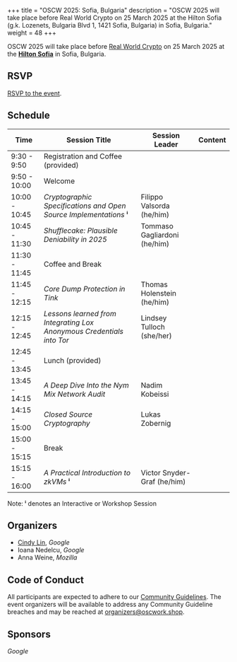 +++
title = "OSCW 2025: Sofia, Bulgaria"
description = "OSCW 2025 will take place before Real World Crypto on 25 March 2025 at the Hilton Sofia (g.k. Lozenets, Bulgaria Blvd 1, 1421 Sofia, Bulgaria) in Sofia, Bulgaria."
weight = 48
+++

OSCW 2025 will take place before [Real World Crypto](https://rwc.iacr.org/2025/) on 25 March 2025 at the [**Hilton Sofia**](https://maps.app.goo.gl/shxnwsyo2KB5o9jS7) in Sofia, Bulgaria.

## RSVP

[RSVP to the event](https://rsvp.withgoogle.com/events/oscw-2025).

## Schedule

| Time | Session Title | Session Leader | Content |
| - | - | - | - |
| 9:30 - 9:50 | Registration and Coffee (provided) | |
| 9:50 - 10:00 | Welcome | |
| 10:00 - 10:45 | *Cryptographic Specifications and Open Source Implementations* **ⁱ** | Filippo Valsorda (he/him) | |
| 10:45 - 11:30 | *Shufflecake: Plausible Deniability in 2025* | Tommaso Gagliardoni (he/him) | | 
| 11:30 - 11:45 | Coffee and Break | | 
| 11:45 - 12:15 | *Core Dump Protection in Tink* | Thomas Holenstein (he/him) | |
| 12:15 - 12:45 | *Lessons learned from Integrating Lox Anonymous Credentials into Tor* | Lindsey Tulloch (she/her) | |
| 12:45 - 13:45 | Lunch (provided) | |
| 13:45 - 14:15 | *A Deep Dive Into the Nym Mix Network Audit* | Nadim Kobeissi | |
| 14:15 - 15:00 | *Closed Source Cryptography* | Lukas Zobernig | |
| 15:00 - 15:15 | Break | |
| 15:15 - 16:00 | *A Practical Introduction to zkVMs* **ⁱ** | Victor Snyder-Graf (he/him) | |


Note: **ⁱ** denotes an Interactive or Workshop Session

## Organizers

- [Cindy Lin](https://cindylindeed.github.io/), *Google*
- Ioana Nedelcu, *Google*
- Anna Weine, *Mozilla*

## Code of Conduct

All participants are expected to adhere to our [Community Guidelines](https://developers.google.com/community-guidelines). The event organizers will be available to address any Community Guideline breaches and may be reached at [organizers@oscwork.shop](mailto:organizers@oscwork.shop).

## Sponsors

*Google*
